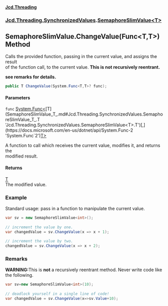 #### [Jcd.Threading](index.md 'index')
### [Jcd.Threading.SynchronizedValues](Jcd.Threading.SynchronizedValues.md 'Jcd.Threading.SynchronizedValues').[SemaphoreSlimValue&lt;T&gt;](SemaphoreSlimValue_T_.md 'Jcd.Threading.SynchronizedValues.SemaphoreSlimValue<T>')

## SemaphoreSlimValue<T>.ChangeValue(Func<T,T>) Method

Calls the provided function, passing in the current value, and assigns the result  
of the function call, to the current value. <b>This is not recursively reentrant.  
see remarks for details.</b>

```csharp
public T ChangeValue(System.Func<T,T>? func);
```
#### Parameters

<a name='Jcd.Threading.SynchronizedValues.SemaphoreSlimValue_T_.ChangeValue(System.Func_T,T_).func'></a>

`func` [System.Func&lt;](https://docs.microsoft.com/en-us/dotnet/api/System.Func-2 'System.Func`2')[T](SemaphoreSlimValue_T_.md#Jcd.Threading.SynchronizedValues.SemaphoreSlimValue_T_.T 'Jcd.Threading.SynchronizedValues.SemaphoreSlimValue<T>.T')[,](https://docs.microsoft.com/en-us/dotnet/api/System.Func-2 'System.Func`2')[T](SemaphoreSlimValue_T_.md#Jcd.Threading.SynchronizedValues.SemaphoreSlimValue_T_.T 'Jcd.Threading.SynchronizedValues.SemaphoreSlimValue<T>.T')[&gt;](https://docs.microsoft.com/en-us/dotnet/api/System.Func-2 'System.Func`2')

A function to call which receives the current value, modifies it, and returns the  
modified result.

#### Returns
[T](SemaphoreSlimValue_T_.md#Jcd.Threading.SynchronizedValues.SemaphoreSlimValue_T_.T 'Jcd.Threading.SynchronizedValues.SemaphoreSlimValue<T>.T')  
The modified value.

### Example
Standard usage: pass in a function to manipulate the current value.  
  
```csharp  
var sv = new SemaphoreSlimValue<int>();  
  
// increment the value by one.  
var changedValue = sv.ChangeValue(x => x + 1);  
  
// increment the value by two.  
changedValue = sv.ChangeValue(x => x + 2);  
```

### Remarks
  
<b>WARNING:</b>This is <b>not</b> a recursively reentrant method. Never write code like  
             the following.  
  
```csharp  
var sv=new SemaphoreSlimValue<int>(10);  
  
// deadlock yourself in a single line of code!  
var changedValue = sv.ChangeValue(x=>sv.Value+10);  
```